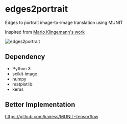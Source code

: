 # edges2portrait

Edges to portrait image-to-image translation using MUNIT

Inspired from [Mario Klingemann's work](https://twitter.com/quasimondo/status/826065030944870400)

![edges2portrait](./result/498_2000_100.png)

## Dependency
- Python 3
- scikit-image
- numpy
- matplotlib
- keras

## Better Implementation

https://github.com/kairess/MUNIT-Tensorflow